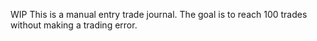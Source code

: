 WIP
This is a manual entry trade journal.
The goal is to reach 100 trades without making a trading error.
